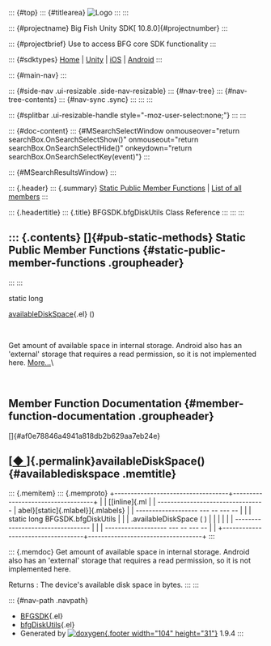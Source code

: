 ::: {#top}
::: {#titlearea}
![Logo](Icon-100.png)
:::
:::

::: {#projectname}
Big Fish Unity SDK[ 10.8.0]{#projectnumber}
:::

::: {#projectbrief}
Use to access BFG core SDK functionality
:::

::: {#sdktypes}
[Home](../../../index_sdk.html) \|
[Unity](../../../docs/unity-docs/latest/annotated.html) \|
[iOS](../../../docs/ios-docs/latest/annotated.html) \|
[Android](../../../docs/android-docs/latest/annotated.html)
:::

::: {#main-nav}
:::

::: {#side-nav .ui-resizable .side-nav-resizable}
::: {#nav-tree}
::: {#nav-tree-contents}
::: {#nav-sync .sync}
:::
:::
:::

::: {#splitbar .ui-resizable-handle style="-moz-user-select:none;"}
:::
:::

::: {#doc-content}
::: {#MSearchSelectWindow onmouseover="return searchBox.OnSearchSelectShow()" onmouseout="return searchBox.OnSearchSelectHide()" onkeydown="return searchBox.OnSearchSelectKey(event)"}
:::

::: {#MSearchResultsWindow}
:::

::: {.header}
::: {.summary}
[Static Public Member Functions](#pub-static-methods) \| [List of all
members](class_b_f_g_s_d_k_1_1bfg_disk_utils-members.html)
:::

::: {.headertitle}
::: {.title}
BFGSDK.bfgDiskUtils Class Reference
:::
:::
:::

::: {.contents}
[]{#pub-static-methods} Static Public Member Functions {#static-public-member-functions .groupheader}
------------------------------------------------------
:::
:::

static long 

[availableDiskSpace](class_b_f_g_s_d_k_1_1bfg_disk_utils.html#af0e78846a4941a818db2b629aa7eb24e){.el}
()

 

Get amount of available space in internal storage. Android also has an
\'external\' storage that requires a read permission, so it is not
implemented here.
[More\...](class_b_f_g_s_d_k_1_1bfg_disk_utils.html#af0e78846a4941a818db2b629aa7eb24e)\

 

Member Function Documentation {#member-function-documentation .groupheader}
-----------------------------

[]{#af0e78846a4941a818db2b629aa7eb24e}

[[◆ ](#af0e78846a4941a818db2b629aa7eb24e)]{.permalink}availableDiskSpace() {#availablediskspace .memtitle}
--------------------------------------------------------------------------

::: {.memitem}
::: {.memproto}
+-----------------------------------+-----------------------------------+
|                                   | [[inline]{.ml                     |
| --------------------------------- | abel}[static]{.mlabel}]{.mlabels} |
| ------------------- --- -- --- -- |                                   |
|   static long BFGSDK.bfgDiskUtils |                                   |
| .availableDiskSpace   (      )    |                                   |
|                                   |                                   |
| --------------------------------- |                                   |
| ------------------- --- -- --- -- |                                   |
+-----------------------------------+-----------------------------------+
:::

::: {.memdoc}
Get amount of available space in internal storage. Android also has an
\'external\' storage that requires a read permission, so it is not
implemented here.

Returns
:   The device\'s available disk space in bytes.
:::
:::

::: {#nav-path .navpath}
-   [BFGSDK](namespace_b_f_g_s_d_k.html){.el}
-   [bfgDiskUtils](class_b_f_g_s_d_k_1_1bfg_disk_utils.html){.el}
-   Generated by [![doxygen](doxygen.svg){.footer width="104"
    height="31"}](https://www.doxygen.org/index.html) 1.9.4
:::
